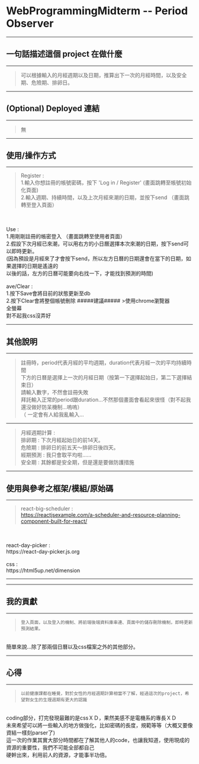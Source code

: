 # WebProgrammingMidterm -- Period Observer #

---------------------------------------------------------------------------------
## 一句話描述這個 project 在做什麼 ##
---------------------------------------------------------------------------------

>    可以根據輸入的月經週期以及日期，推算出下一次的月經時間，以及安全期、危險期、排卵日。

---------------------------------------------------------------------------------
## (Optional) Deployed 連結 ##
---------------------------------------------------------------------------------

>    無

---------------------------------------------------------------------------------
## 使用/操作方式 ##
---------------------------------------------------------------------------------

>    Register : 
<br>    1.輸入你想註冊的帳號密碼，按下 'Log in / Register' (畫面跳轉至帳號初始化頁面)
<br>    2.輸入週期、持續時間，以及上次月經來潮的日期，並按下send （畫面跳轉至登入頁面）
<br> 
<br> Use :
<br>    1.用剛剛註冊的帳密登入 （畫面跳轉至使用者頁面）
<br>    2.假設下次月經已來潮，可以用右方的小日曆選擇本次來潮的日期，按下send可以即時更新。
<br>      (因為預設是月經來了才會按下send，所以左方日曆的日期還會在當下的日期，如果選擇的日期是遙遠的
<br>        以後的話，左方的日曆可能要向右找一下，才能找到預測的時間)
<br> 
<br> ave/Clear :
<br>    1.按下Save會將目前的狀態更新至db
<br>    2.按下Clear會將整個帳號刪除
#####建議#####
>使用chrome瀏覽器
<br> 全螢幕
<br> 對不起我css沒弄好

---------------------------------------------------------------------------------
## 其他說明 ##
---------------------------------------------------------------------------------

>    註冊時，period代表月經的平均週期，duration代表月經一次的平均持續時間
<br> 下方的日曆是選擇上一次的月經日期（按第一下選擇起始日，第二下選擇結束日）
<br> 請輸入數字，不然會註冊失敗
<br> 拜託輸入正常的period跟duration...不然那個畫面會看起來很怪（對不起我還沒做好防呆機制...嗚嗚）
<br> （ 一定會有人給我亂輸入...
-----
>    月經週期計算 :
<br> 排卵期 : 下次月經起始日的前14天。
<br> 危險期 : 排卵日的前五天～排卵日後四天。
<br> 經期預測 : 我只會取平均啦......
<br> 安全期 : 其餘都是安全期，但是還是要做防護措施

---------------------------------------------------------------------------------
## 使用與參考之框架/模組/原始碼 ##
---------------------------------------------------------------------------------

>    react-big-scheduler :
<br> https://reactjsexample.com/a-scheduler-and-resource-planning-component-built-for-react/
<br> 
<br> react-day-picker :
<br> https://react-day-picker.js.org
<br> 
<br> css :
<br> https://html5up.net/dimension

---------------------------------------------------------------------------------

---------------------------------------------------------------------------------
## 我的貢獻 ##
---------------------------------------------------------------------------------

>     登入頁面，以及登入的機制、將前端後端資料庫串連、頁面中的儲存刪除機制，即時更新預測結果。
<br>  簡單來說...除了那兩個日曆以及css檔案之外的其他部分。

---------------------------------------------------------------------------------
## 心得 ##
---------------------------------------------------------------------------------

>     以前健康課都在睡覺，對於女性的月經週期計算相當不了解，經過這次的project，希望對女生的生理週期有更大的認識
<br>  coding部分，打完發現最難的是cssＸＤ，果然美感不是電機系的專長ＸＤ
<br>  未來希望可以將一些輸入的地方做強化，比如密碼的長度，規範等等（大概又要像資結一樣刻parser了)
<br>  這一次的作業其實大部分時間都在了解其他人的code，也讓我知道，使用現成的資源的重要性，我們不可能全部都自己
<br>  硬幹出來，利用前人的資源，才能事半功倍。

